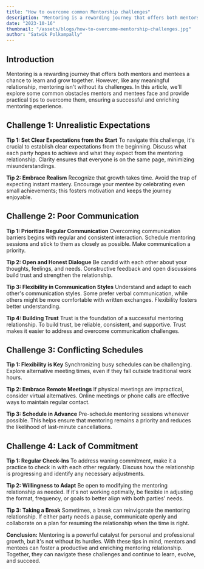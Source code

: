 ```yaml
---
title: "How to overcome common Mentorship challenges"
description: "Mentoring is a rewarding journey that offers both mentors and mentees a chance to learn and grow together. However, like any meaningful relationship, mentoring isn't without its challenges. In this article, we'll explore some common obstacles mentors and mentees face and provide practical tips to overcome them, ensuring a successful and enriching mentoring experience."
date: "2023-10-16"
thumbnail: "/assets/blogs/how-to-overcome-mentorship-challenges.jpg"
author: "Satwik Polkampally"
---
```


## Introduction

Mentoring is a rewarding journey that offers both mentors and mentees a chance to learn and grow together. However, like any meaningful relationship, mentoring isn't without its challenges. In this article, we'll explore some common obstacles mentors and mentees face and provide practical tips to overcome them, ensuring a successful and enriching mentoring experience.

## **Challenge 1: Unrealistic Expectations**

**Tip 1: Set Clear Expectations from the Start** To navigate this challenge, it's crucial to establish clear expectations from the beginning. Discuss what each party hopes to achieve and what they expect from the mentoring relationship. Clarity ensures that everyone is on the same page, minimizing misunderstandings.

**Tip 2: Embrace Realism** Recognize that growth takes time. Avoid the trap of expecting instant mastery. Encourage your mentee by celebrating even small achievements; this fosters motivation and keeps the journey enjoyable.

## **Challenge 2: Poor Communication**

**Tip 1: Prioritize Regular Communication** Overcoming communication barriers begins with regular and consistent interaction. Schedule mentoring sessions and stick to them as closely as possible. Make communication a priority.

**Tip 2: Open and Honest Dialogue** Be candid with each other about your thoughts, feelings, and needs. Constructive feedback and open discussions build trust and strengthen the relationship.

**Tip 3: Flexibility in Communication Styles** Understand and adapt to each other's communication styles. Some prefer verbal communication, while others might be more comfortable with written exchanges. Flexibility fosters better understanding.

**Tip 4: Building Trust** Trust is the foundation of a successful mentoring relationship. To build trust, be reliable, consistent, and supportive. Trust makes it easier to address and overcome communication challenges.

## **Challenge 3: Conflicting Schedules**

**Tip 1: Flexibility is Key** Synchronizing busy schedules can be challenging. Explore alternative meeting times, even if they fall outside traditional work hours.

**Tip 2: Embrace Remote Meetings** If physical meetings are impractical, consider virtual alternatives. Online meetings or phone calls are effective ways to maintain regular contact.

**Tip 3: Schedule in Advance** Pre-schedule mentoring sessions whenever possible. This helps ensure that mentoring remains a priority and reduces the likelihood of last-minute cancellations.

## **Challenge 4: Lack of Commitment**

**Tip 1: Regular Check-Ins** To address waning commitment, make it a practice to check in with each other regularly. Discuss how the relationship is progressing and identify any necessary adjustments.

**Tip 2: Willingness to Adapt** Be open to modifying the mentoring relationship as needed. If it's not working optimally, be flexible in adjusting the format, frequency, or goals to better align with both parties' needs.

**Tip 3: Taking a Break** Sometimes, a break can reinvigorate the mentoring relationship. If either party needs a pause, communicate openly and collaborate on a plan for resuming the relationship when the time is right.

**Conclusion:** Mentoring is a powerful catalyst for personal and professional growth, but it's not without its hurdles. With these tips in mind, mentors and mentees can foster a productive and enriching mentoring relationship. Together, they can navigate these challenges and continue to learn, evolve, and succeed.
